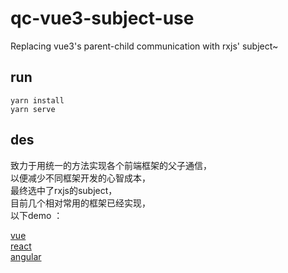 # qc-vue3-subject-use

Replacing vue3's parent-child communication with rxjs' subject~

## run

```
yarn install
yarn serve
```

## des

致力于用统一的方法实现各个前端框架的父子通信，  
以便减少不同框架开发的心智成本，  
最终选中了rxjs的subject，     
目前几个相对常用的框架已经实现，  
以下demo ：  

[vue](https://github.com/canwhite/qc-vue3-subject-use)  
[react](https://github.com/canwhite/qc-react-subject-use)  
[angular](https://github.com/canwhite/qc-angular-subject-use)  



